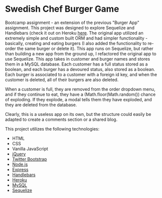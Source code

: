 # Swedish Chef Burger Game

Bootcamp assignment - an extension of the previous "Burger App" assignment. This project was designed to explore Sequelize and Handlebars (check it out on Heroku [here](https://o3-swedish-chef-burger-game.herokuapp.com/). The original app utilized an extremely simple and custom built ORM and had simpler functionality - basically, creating and eating burgers (I also added the functionality to re-order the same burger or delete it). This app runs on Sequelize, but rather than building a new app from the ground up, I refactored the original app to use Sequelize. This app takes in customer and burger names and stores them in a MySQL database. Each customer has a full status stored as a boolean, and each burger has a devoured status, also stored as a boolean. Each burger is associated to a customer with a foreign id key, and when the customer is deleted, all of their burgers are also deleted.

When a customer is full, they are removed from the order dropdown menu, and if they continue to eat, they have a (Math.floor(Math.random()) chance of exploding. If they explode, a modal tells them they have exploded, and they are deleted from the database.

Clearly, this is a useless app on its own, but the structure could easily be adapted to create a comments section or a shared blog.

This project utilizes the following technologies:
- HTML
- CSS
- Vanilla JavaScript
- [jQuery](https://jquery.com/)
- [Twitter Bootstrap](https://getbootstrap.com/)
- [Node.js](https://nodejs.org/en/)
- [Express](https://expressjs.com/)
- [Handlebars](https://handlebarsjs.com/)
- [Heroku](https://www.heroku.com/)
- [MySQL](https://www.mysql.com/)
- [Sequelize](http://docs.sequelizejs.com/)
